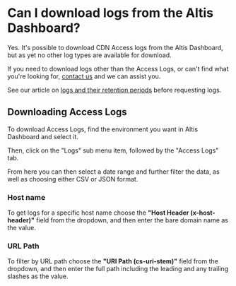 # Can I download logs from the Altis Dashboard?

Yes. It's possible to download CDN Access logs from the Altis Dashboard, but as yet no other log types are available for download.

If you need to download logs other than the Access Logs, or can't find what you're looking for, [contact us](https://docs.altis-dxp.com/guides/getting-help-with-altis/) and we can assist you.

See our article on [logs and their retention periods](docs://cloud/dashboard/logs/) before requesting logs.

## Downloading Access Logs

To download Access Logs, find the environment you want in Altis Dashboard and select it.

Then, click on the "Logs" sub menu item, followed by the "Access Logs" tab.

From here you can then select a date range and further filter the data, as well as choosing either CSV or JSON format.

### Host name

To get logs for a specific host name choose the **"Host Header (x-host-header)"** field from the dropdown, and then enter the bare domain name as the value.

### URL Path

To filter by URL path choose the **"URI Path (cs-uri-stem)"** field from the dropdown, and then enter the full path including the leading and any trailing slashes as the value.
